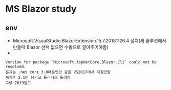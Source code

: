 # MS Blazor study

## env

- Microsoft.VisualStudio.BlazorExtension.15.7.20181126.4 설치(새 솔루션에서 만들때 Blazor 선택 없으면 수동으로 깔아주어야함)
- 

```
Version for package `Microsoft.AspNetCore.Blazor.Cli` could not be resolved.
문제는 .net core 3.0때문인것 같음 VS2017에서 지원안함
제거후 2.1만 남기고 돌리니까 돌려짐
그냥 2019깔고

```

